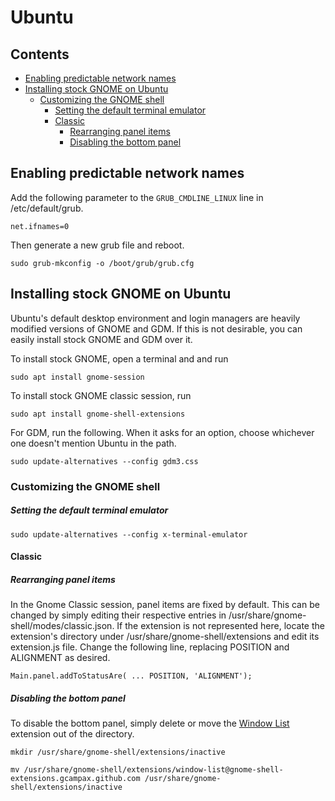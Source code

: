 # Ubuntu

## Contents

- [Enabling predictable network names](#enabling-predictable-network-names)
- [Installing stock GNOME on Ubuntu](#installing-stock-gnome-on-ubuntu)
  - [Customizing the GNOME shell](#customizing-the-gnome-shell)
    - [Setting the default terminal emulator](#setting-the-default-terminal-emulator)
    - [Classic](#classic)
      - [Rearranging panel items](#rearranging-panel-items)
      - [Disabling the bottom panel](#disabling-the-bottom-panel)

## Enabling predictable network names

Add the following parameter to the `GRUB_CMDLINE_LINUX` line in /etc/default/grub.

`net.ifnames=0`

Then generate a new grub file and reboot.

`sudo grub-mkconfig -o /boot/grub/grub.cfg`

## Installing stock GNOME on Ubuntu

Ubuntu's default desktop environment and login managers are heavily modified versions of GNOME and GDM. If this is not desirable, you can easily install stock GNOME and GDM over it.

To install stock GNOME, open a terminal and and run

`sudo apt install gnome-session`

To install stock GNOME classic session, run

`sudo apt install gnome-shell-extensions`

For GDM, run the following. When it asks for an option, choose whichever one doesn't mention Ubuntu in the path.

`sudo update-alternatives --config gdm3.css`

### Customizing the GNOME shell

##### Setting the default terminal emulator

`sudo update-alternatives --config x-terminal-emulator`

#### Classic

##### Rearranging panel items

In the Gnome Classic session, panel items are fixed by default. This can be changed by simply editing their respective entries in /usr/share/gnome-shell/modes/classic.json. If the extension is not represented here, locate the extension's directory under /usr/share/gnome-shell/extensions and edit its extension.js file. Change the following line, replacing POSITION and ALIGNMENT as desired.

`Main.panel.addToStatusAre( ... POSITION, 'ALIGNMENT');`

##### Disabling the bottom panel

To disable the bottom panel, simply delete or move the [Window List](https://extensions.gnome.org/extension/602/window-list/) extension out of the directory.

`mkdir /usr/share/gnome-shell/extensions/inactive`

`mv /usr/share/gnome-shell/extensions/window-list@gnome-shell-extensions.gcampax.github.com /usr/share/gnome-shell/extensions/inactive`
